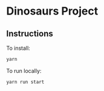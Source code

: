 # Dinosaurs Project

## Instructions

To install:

```sh
yarn
```

To run locally:

```sh
yarn run start
```